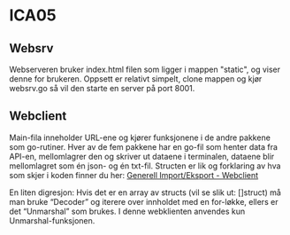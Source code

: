 # ICA05

## Websrv    
Webserveren bruker index.html filen som ligger i mappen "static", og viser denne for brukeren.
Oppsett er relativt simpelt, clone mappen og kjør websrv.go så vil den starte en server på port 8001.   

## Webclient
Main-fila inneholder URL-ene og kjører funksjonene i de andre pakkene som go-rutiner. Hver av de fem pakkene har en go-fil som henter data fra API-en, mellomlagrer den og skriver ut dataene i terminalen, dataene blir mellomlagret som én json- og én txt-fil. Structen er lik og forklaring av hva som skjer i koden finner du her: 
[Generell Import/Eksport - Webclient](https://github.com/Gruppe12IS105/ICA05/blob/master/Webcli/generell_IE/importEksport.go) 

En liten digresjon: Hvis det er en array av structs (vil se slik ut: []struct) må man bruke “Decoder” og iterere over innholdet med en for-løkke, ellers er det “Unmarshal” som brukes. I denne webklienten anvendes kun Unmarshal-funksjonen. 
